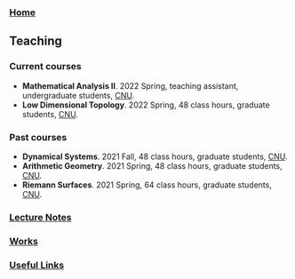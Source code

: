 ### [Home](https://ziyangzhu.github.io/Home/)
## Teaching
### Current courses
- **Mathematical Analysis II**. 2022 Spring, teaching assistant, undergraduate students, [CNU](https://cnu.edu.cn/).
- **Low Dimensional Topology**. 2022 Spring, 48 class hours, graduate students, [CNU](https://cnu.edu.cn/).

### Past courses
- **Dynamical Systems**. 2021 Fall, 48 class hours, graduate students, [CNU](https://cnu.edu.cn/).
- **Arithmetic Geometry**. 2021 Spring, 48 class hours, graduate students, [CNU](https://cnu.edu.cn/).
- **Riemann Surfaces**. 2021 Spring, 64 class hours, graduate students, [CNU](https://cnu.edu.cn/).


### [Lecture Notes](https://ziyangzhu.github.io/Notes/)
### [Works](https://ziyangzhu.github.io/Works/)
### [Useful Links](https://ziyangzhu.github.io/Links/)
